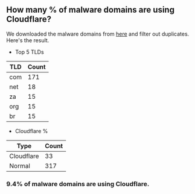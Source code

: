 ## How many % of malware domains are using Cloudflare?


We downloaded the malware domains from [here](https://urlhaus.abuse.ch) and filter out duplicates.
Here's the result.


[//]: # (start replacement)


- Top 5 TLDs

| TLD | Count |
| --- | --- |
| com | 171 |
| net | 18 |
| za | 15 |
| org | 15 |
| br | 15 |


- Cloudflare %

| Type | Count |
| --- | --- |
| Cloudflare | 33 |
| Normal | 317 |


### 9.4% of malware domains are using Cloudflare.